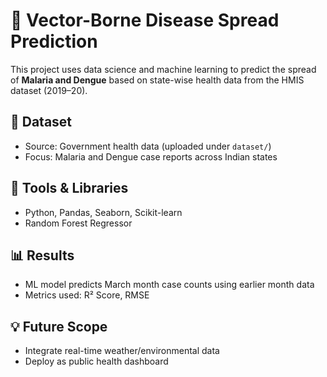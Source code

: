 # 🦟 Vector-Borne Disease Spread Prediction

This project uses data science and machine learning to predict the spread of **Malaria and Dengue** based on state-wise health data from the HMIS dataset (2019–20).

## 📁 Dataset
- Source: Government health data (uploaded under `dataset/`)
- Focus: Malaria and Dengue case reports across Indian states

## 🔧 Tools & Libraries
- Python, Pandas, Seaborn, Scikit-learn
- Random Forest Regressor

## 📊 Results
- ML model predicts March month case counts using earlier month data
- Metrics used: R² Score, RMSE

## 💡 Future Scope
- Integrate real-time weather/environmental data
- Deploy as public health dashboard
